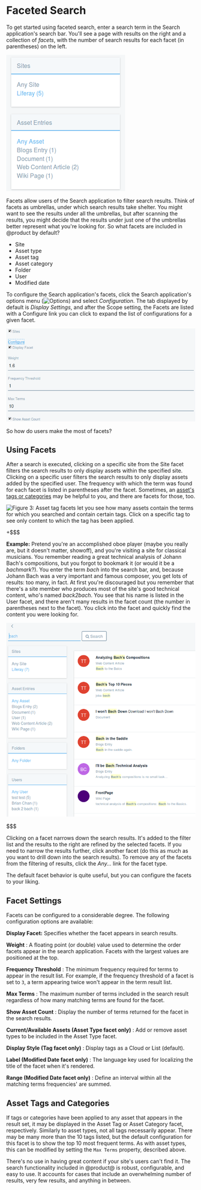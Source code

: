 # Faceted Search [](id=faceted-search)

To get started using faceted search, enter a search term in the Search
application's search bar. You'll see a page with results on the right and a
collection of *facets*, with the number of search results for each facet (in
parentheses) on the left. 

![Figure 1: *Sites* and *Asset Entries* are two of the facet sets you'll encounter. They let you drill down to results that contain the search terms you entered.](../../images/search-faceted-search.png)

Facets allow users of the Search application to filter search results. Think of
facets as umbrellas, under which search results take shelter. You might want to
see the results under all the umbrellas, but after scanning the results, you
might decide that the results under just one of the umbrellas better represent
what you're looking for. So what facets are included in @product by default?

- Site
- Asset type
- Asset tag
- Asset category
- Folder
- User
- Modified date

To configure the Search application's facets, click the Search application's
options menu (![Options](../../images/icon-options.png)) and select
*Configuration*. The tab displayed by default is *Display Settings*, and after
the Scope setting, the Facets are listed with a Configure link you can click to
expand the list of configurations for a given facet.

![Figure 2: Click a facet's *Configure* link to expand its list of settings.](../../images/search-facet-configuration.png)

So how do users make the most of facets?

## Using Facets [](id=using-facets)

After a search is executed, clicking on a specific site from the Site facet
filters the search results to only display assets within the specified site.
Clicking on a specific user filters the search results to only display assets
added by the specified user. The frequency with which the term was found for
each facet is listed in parentheses after the facet. Sometimes, an [asset's
tags or categories](/discover/portal/-/knowledge_base/7-0/organizing-content-with-tags-and-categories)
may be helpful to you, and there are facets for those, too.

![Figure 3: Asset tag facets let you see how many assets contain the terms for which you searched *and* contain certain tags. Click on a specific tag to see only content to which the tag has been applied.](../../images/faceted-search-tags.png)

+$$$

**Example:** Pretend you're an accomplished oboe player (maybe you really are,
but it doesn't matter, showoff), and you're visiting a site for classical
musicians. You remember reading a great technical analysis of Johann Bach's
compositions, but you forgot to bookmark it (or would it be a *bachmark*?). You
enter the term *bach* into the search bar, and, because Johann Bach was a very
important and famous composer, you get lots of results: too many, in fact. At
first you're discouraged but you remember that there's a site member who
produces most of the site's good technical content, who's named *back2bach*. You
see that his name is listed in the User facet, and there aren't many results in
the facet count (the number in parentheses next to the facet).  You click into
the facet and quickly find the content you were looking for.

![Figure 4: When presented with lots of search results, facets are used to narrow down the results list so users can find relevant content.](../../images/search-facets1.png)

$$$

Clicking on a facet narrows down the search results. It's added to the filter
list and the results to the right are refined by the selected facets. If you
need to narrow the results further, click another facet (do this as much as you
want to drill down into the search results). To remove any of the facets from
the filtering of results, click the *Any...* link for the facet type.

The default facet behavior is quite useful, but you can configure the facets to
your liking.

## Facet Settings [](id=facet-settings)

Facets can be configured to a considerable degree. The following configuration
options are available:

**Display Facet:** Specifies whether the facet appears in search results. 

**Weight**
: A floating point (or double) value used to determine the order facets appear
in the search application. Facets with the largest values are positioned at the
top.

**Frequency Threshold**
: The minimum frequency required for terms to appear in the result list. For
example, if the frequency threshold of a facet is set to `3`, a term appearing
twice won't appear in the term result list.

**Max Terms**
: The maximum number of terms included in the search result regardless of how
many matching terms are found for the facet.

**Show Asset Count**
: Display the number of terms returned for the facet in the search results.

**Current/Available Assets (Asset Type facet only)**
: Add or remove asset types to be included in the Asset Type facet.

**Display Style (Tag facet only)**
: Display tags as a Cloud or List (default).

**Label (Modified Date facet only)**
: The language key used for localizing the title of the facet when it's
rendered.

**Range (Modified Date facet only)**
: Define an interval within all the matching terms frequencies' are summed.

## Asset Tags and Categories [](id=asset-tags-and-categories)

If tags or categories have been applied to any asset that appears in the result
set, it may be displayed in the Asset Tag or Asset Category facet, respectively.
Similarly to asset types, not all tags necessarily appear. There may be many
more than the 10 tags listed, but the default configuration for this facet is to
show the top 10 most frequent terms. As with asset types, this can be modified
by setting the `Max Terms` property, described above.

There's no use in having great content if your site's users can't find it. The
search functionality included in @product@ is robust, configurable, and easy to
use. It accounts for cases that include an overwhelming number of results, very
few results, and anything in between.
